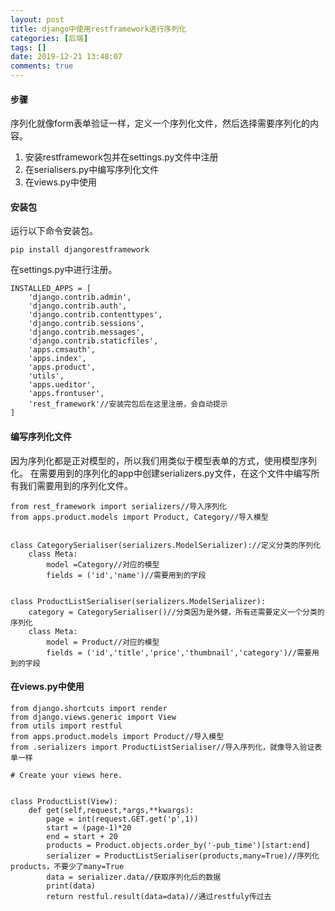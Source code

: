 ```yaml
---
layout: post
title: django中使用restframework进行序列化
categories: [后端]
tags: []
date: 2019-12-21 13:48:07
comments: true
---
```



#### 步骤

序列化就像form表单验证一样，定义一个序列化文件，然后选择需要序列化的内容。

1. 安装restframework包并在settings.py文件中注册
2. 在serialisers.py中编写序列化文件
3. 在views.py中使用


#### 安装包

运行以下命令安装包。
```
pip install djangorestframework
```

在settings.py中进行注册。
```
INSTALLED_APPS = [
    'django.contrib.admin',
    'django.contrib.auth',
    'django.contrib.contenttypes',
    'django.contrib.sessions',
    'django.contrib.messages',
    'django.contrib.staticfiles',
    'apps.cmsauth',
    'apps.index',
    'apps.product',
    'utils',
    'apps.ueditor',
    'apps.frontuser',
    'rest_framework'//安装完包后在这里注册，会自动提示
]
```

#### 编写序列化文件

因为序列化都是正对模型的，所以我们用类似于模型表单的方式，使用模型序列化。
在需要用到的序列化的app中创建serializers.py文件，在这个文件中编写所有我们需要用到的序列化文件。

```
from rest_framework import serializers//导入序列化
from apps.product.models import Product, Category//导入模型


class CategorySerialiser(serializers.ModelSerializer)://定义分类的序列化
    class Meta:
        model =Category//对应的模型
        fields = ('id','name')//需要用到的字段


class ProductListSerialiser(serializers.ModelSerializer):
    category = CategorySerialiser()//分类因为是外健，所有还需要定义一个分类的序列化
    class Meta:
        model = Product//对应的模型
        fields = ('id','title','price','thumbnail','category')//需要用到的字段
```

#### 在views.py中使用


```
from django.shortcuts import render
from django.views.generic import View
from utils import restful
from apps.product.models import Product//导入模型
from .serializers import ProductListSerialiser//导入序列化，就像导入验证表单一样

# Create your views here.


class ProductList(View):
    def get(self,request,*args,**kwargs):
        page = int(request.GET.get('p',1))
        start = (page-1)*20
        end = start + 20
        products = Product.objects.order_by('-pub_time')[start:end]
        serializer = ProductListSerialiser(products,many=True)//序列化products，不要少了many=True
        data = serializer.data//获取序列化后的数据
        print(data)
        return restful.result(data=data)//通过restfuly传过去
```






